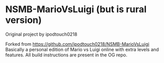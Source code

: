 # NSMB-MarioVsLuigi (but is rural version)
Original project by ipodtouch0218

Forked from https://github.com/ipodtouch0218/NSMB-MarioVsLuigi
Basically a personal edition of Mario vs Luigi online with extra levels and features.
All build instructions are present in the OG repo.
